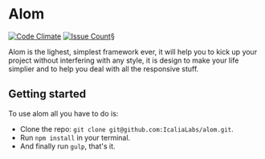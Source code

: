 # Alom

[![Code Climate](https://codeclimate.com/repos/57e47e7922fd7628fb002da2/badges/ef8351513d1ffe725aa8/gpa.svg)](https://codeclimate.com/repos/57e47e7922fd7628fb002da2/feed)
[![Issue Count](https://codeclimate.com/repos/57e47e7922fd7628fb002da2/badges/ef8351513d1ffe725aa8/issue_count.svg)](https://codeclimate.com/repos/57e47e7922fd7628fb002da2/feed)§

Alom is the lighest, simplest framework ever, it will help you to kick up your project without interfering with any style, it is design to make your life simplier and to help you deal with all the responsive stuff.

## Getting started

To use alom all you have to do is:

* Clone the repo: `git clone git@github.com:IcaliaLabs/alom.git`.
* Run `npm install` in your terminal.
* And finally run `gulp`, that's it.